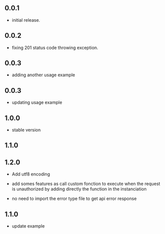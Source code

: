 ## 0.0.1

- initial release.

## 0.0.2

- fixing 201 status code throwing exception.

## 0.0.3

- adding another usage example

## 0.0.3

- updating usage example

## 1.0.0

- stable version

## 1.1.0

## 1.2.0

- Add utf8 encoding

- add somes features as call custom fonction to execute when the request is unauthorized by adding directly the function in the instanciation
- no need to import the error type file to get api error response

## 1.1.0

- update example

